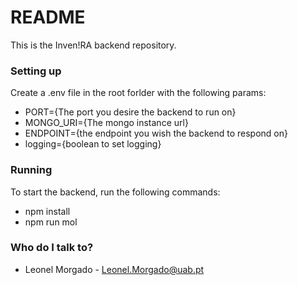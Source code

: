 # README #

This is the Inven!RA backend repository. 

### Setting up ###

Create a .env file in the root forlder with the following params:
* PORT={The port you desire the backend to run on}
* MONGO_URI={The mongo instance url}
* ENDPOINT={the endpoint you wish the backend to respond on}
* logging={boolean to set logging}

### Running ###

To start the backend, run the following commands:
* npm install
* npm run mol

### Who do I talk to? ###

* Leonel Morgado - Leonel.Morgado@uab.pt
